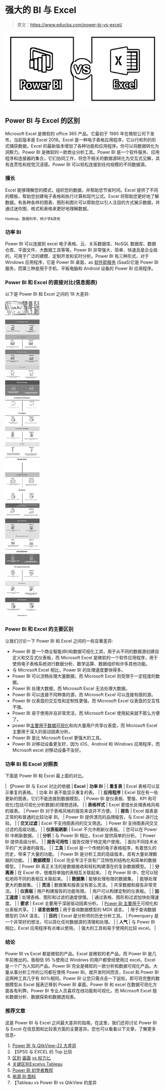 # 强大的 BI 与 Excel

> 原文：<https://www.educba.com/power-bi-vs-excel/>

![Power BI vs Excel](img/30ff35f045c4c6dc4d9e7f9070fcb9b0.png)



## Power BI 与 Excel 的区别

Microsoft Excel 是微软的 office 365 产品。它最初于 1985 年在微软公司下发布，当前版本是 Excel 2018。Excel 是一种电子表格应用程序，它以行和列的形式捕获数据。Excel 的最新版本增加了各种功能和应用程序。你可以将数据转化为洞察力。Power BI 是微软的一款商业分析工具。Power BI 是一个软件服务、应用程序和连接器的集合，它们协同工作，将您不相关的数据源转化为交互式见解，具有连贯性和视觉沉浸感。Power BI 可以轻松连接到任何规模的不同数据源。

### 擅长

Excel 能够理解您的模式，组织您的数据，并帮助您节省时间。Excel 提供了不同的模板，帮助您创建电子表格和执行计算和现代公式。Excel 将帮助您更好地了解数据。有各种各样的图表、图形和图片可以帮助您以引人注目的方式展示数据，并通过迷你图、格式和表格来更好地理解数据。

<small>Hadoop、数据科学、统计学&其他</small>

### 功率 BI

Power BI 可以连接到 excel 电子表格、云、关系数据库、NoSQL 数据库、数据仓库、平面文件、大数据工具等等。Power BI 非常强大、简单、快速且是企业级的，可用于广泛的建模、定制开发和实时分析。Power BI 有三种形式，对于 Windows 应用程序，它是 Power BI 桌面，as [软件即服务](https://www.educba.com/what-is-software-as-a-service-saas/) (SaaS)它是 Power BI 服务，而第三种是用于手机、平板电脑和 Android 设备的 Power BI 应用程序。

### Power BI 和 Excel 的直接对比(信息图表)

以下是 Power BI 和 Excel 之间的 19 大差异:

![Microsoft-Excel-vs-Power-BI](img/a90f58aeec53f70a80648f36a96518ef.png)



### Power BI 和 Excel 的主要区别

让我们讨论一下 Power BI 和 Excel 之间的一些显著差异:

*   Power BI 是一个商业智能(BI)和数据可视化工具，用于从不同的数据源创建自定义和交互式仪表板，而 Microsoft Excel 是微软的一个软件应用程序，用于使用电子表格系统进行数据分析、数学运算、数据组织和许多其他功能。
*   与 Microsoft Excel 相比，Power BI 的处理速度要快得多。
*   Power BI 可以流畅处理大量数据，而 Microsoft Excel 则受限于一定程度的数据。
*   Power BI 处理大数据，而 Microsoft Excel 无法处理大数据。
*   Power BI 可以连接不同种类的源，而 Microsoft Excel 可以连接有限的源。
*   Power BI 仪表盘的交互性和定制性更强，而 Microsoft Excel 仪表盘的交互性不强。
*   Power BI 易于使用并且非常灵活，而 Microsoft Excel 使用起来就不那么方便了。
*   power BI[主要用于数据可视化](https://www.educba.com/careers-in-data-visualization/)和向大量用户共享仪表盘，而 Microsoft Excel 主要用于深入的驱动因素分析。
*   Power BI 是比 Microsoft Excel 更强大的工具。
*   Power BI 对移动设备更友好，因为 iOS、Android 和 Windows 应用程序，而 Microsoft excel 对移动设备不友好。

### 功率 BI 和 Excel 对照表

下面是 Power BI 和 Excel 最上面的对比。

| 【Power BI 与 Excel 对比的依据 | **Excel** | **功率 BI** |
| **重复表** | Excel 表格可以显示重复的表格。 | 功率 BI 表不能显示重复的表。 |
| **应用程序** | Excel 现在有一些更新的图表，它们不能连接到数据模型。 | Power BI 是仪表板、警报、KPI 和可视化(包括可视化分析数据)的理想选择。 |
| **表格样式** | Excel 更擅长处理表格风格的报表。 | Power BI 对于表格风格的报告来说并不方便。 |
| **报告** | Excel 报表是正常的和普通的比较功率 BI。 | Power BI 提供漂亮的品牌报告，与 Excel 进行比较。 |
| **交叉过滤** | Excel 不支持图表间的交叉筛选。 | Power BI 支持图表间交叉过滤的高级功能。 |
| **仪表板刷新** | Excel 不允许刷新仪表板。 | 您可以在 Power BI 中刷新数据。 |
| **分析** | 与 Power BI 相比，Excel 提供简单的分析。 | Power BI 提供高级分析。 |
| **报告可用性** | 报告仅限于特定用户使用。 | 面向不同技术水平的广大读者的报告。 |
| **工具** | Excel 是一个传统的电子表格程序，有着悠久的历史，带来了大量的功能。 | Power BI 是分析工具的高级版本，具有大量处理数据的功能。 |
| **数据模型** | Excel 完全专注于具有广泛特性的结构化和简单的数据模型。 | Power BI 真正关注的是数据接收和轻松构建潜在的复杂数据模型。 |
| **分离表** | 在 Excel 中，很难将单独的表相互关联起来。 | 在 Power BI 中，您可以轻松地将不同的表相互关联起来。 |
| **数据集** | 能够处理有限的数据集。 | 能够处理更大的数据集。 |
| **灵活** | 数据集和报表没有那么灵活。 | 共享数据和报告非常灵活。 |
| **仪表板** | 用户构建报告的功能有限。 | 用户可以构建定制的仪表板。 |
| **加工速度** | 处理表格、图形和过滤的速度很慢。 | 通过表格、图形和过滤加快处理速度。 |
| **要求** | Excel 主要用于深层驱动因素分析。 | [Power BI 主要用于](https://www.educba.com/power-bi-filter/)可视化和仪表板共享。 |
| **语言依赖性** | 用于查询数据模型的 MDX 语言。 | 用于查询数据模型的 DAX 语言。 |
| **目的** | Excel 是分析师的历史分析工具。 | Powerquery 是一个非常好的想法，可以简化任何数据源的清理和处理。 |
| **人气** | 与 Power BI 相比，Excel 应用程序有点难以使用。 | 强大的工具和易于使用的比较 excel。 |

### 结论

Power BI vs Excel 都是微软的产品。Excel 是微软的老产品，而 Power BI 是几年前推出的。我相信 95 %使用过 Windows 的用户都曾经使用过 excel。Excel 是一个广为人知的产品。Power BI 完全是微软的一款分析和数据可视化产品。大量从事分析工作的公司都在使用 Power BI。就开发时间而言，Excel 和 Power BI 这两种工具几乎有 80%相同。Power BI 让您只需点击一下鼠标，即可将完整的数据模型从 Excel 报表迁移到 Power BI 桌面。Power BI 和 excel 在数据可视化方面各有利弊。Power BI 专业人员喜欢在线功能和可视化，而 Microsoft Excel 擅长数据分析、数据探索和数据透视表。

### 推荐文章

这是 Power BI 与 Excel 之间最大差异的指南。在这里，我们还将讨论 Power BI 与 Excel 在信息图和比较表方面的主要差异。您也可以看看以下文章，了解更多信息–

1.  [Power BI 与 QlikView–22 大差异](https://www.educba.com/power-bi-vs-qlikview/)
2.  【SPSS 与 EXCEL 的 Top 比较
3.  [区别](https://www.educba.com/power-bi-vs-tableau/) [画面](https://www.educba.com/power-bi-vs-tableau/) [vs 权力匕](https://www.educba.com/power-bi-vs-tableau/)
4.  [关键区别](https://www.educba.com/excel-vs-tableau/)[Excel](https://www.educba.com/excel-vs-tableau/)[vs Tableau](https://www.educba.com/excel-vs-tableau/)
5.  [Power BI 初学者教程](https://www.educba.com/power-bi-tutorial/)
6.  [电源 BI 图标](https://www.educba.com/power-bi-icon/)
7.  【Tableau vs Power BI vs QlikView 的差异





